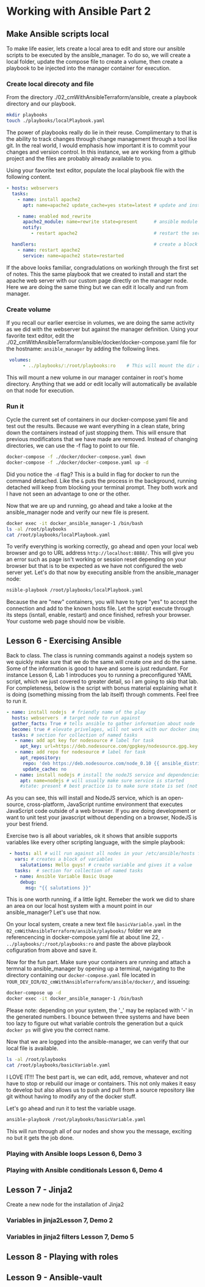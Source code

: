 
# Working with Ansible Part 2

## Make Ansible scripts local

To make life easier, lets create a local area to edit and store our ansible scripts to be executed by the ansible_manager.  To do so, we will create a local folder, update the compose file to create a volume, then create a playbook to be injected into the manager container for execution.

### Create local direcoty and file

From the directory ./02_cmWithAnsibleTerraform/ansible, create a playbook directory and our playbook.

```bash
mkdir playbooks
touch ./playbooks/localPlaybook.yaml
```

The power of playbooks really do lie in their reuse.  Complimentary to that is the ability to track changes through change management through a tool like git.  In the real world, I would emphasis how important it is to commit your changes and version control.  In this instance, we are working from a github project and the files are probably already available to you.

Using your favorite text editor, populate the local playbook file with the following content.

```yaml
- hosts: webservers
  tasks:
    - name: install apache2
      apt: name=apache2 update_cache=yes state=latest # update and install from packages

    - name: enabled mod_rewrite
      apache2_module: name=rewrite state=present      # ansible module to enable apache2 
      notify:
         - restart apache2                            # restart the service

  handlers:                                           # create a block handler to restart the service
    - name: restart apache2
      service: name=apache2 state=restarted
```

If the above looks familiar, congradulations on workingh through the first set of notes.  This the same playbook that we created to install and start the apache web server with our custom page directly on the manager node.  Here we are doing the same thing but we can edit it locally and run from manager.

### Create volume

If you recall our earlier exercise in volumes, we are doing the same activity as we did with the webserver but against the manager definition.  Using your favorite text editor, edit the  ./02_cmWithAnsibleTerraform/ansible/docker/docker-compose.yaml file for the hostname: ```ansible_manager``` by adding the following lines.

```yaml
 volumes:
      - ../playbooks/:/root/playbooks:ro    # This will mount the dir as read only
```

This will mount a new volume in our manager container in root's home directory.  Anything that we add or edit locally will automatically be available on that node for execution.

### Run it

Cycle the current set of containers in our docker-compose.yaml file and test out the results.  Because we want everything in a clean state, bring down the containers instead of just stopping them.  This will ensure that previous modificatons that we have made are removed.  Instead of changing directories, we can use the -f flag to point to our file.

```bash
docker-compose -f ./docker/docker-compose.yaml down
docker-compose -f ./docker/docker-compose.yaml up -d
```

Did you notice the ```-d``` flag?  This is a build in flag for docker to run the command detached.  Like the ```&``` puts the process in the background, running detached will keep from blocking your terminal prompt.  They both work and I have not seen an advantage to one or the other.

Now that we are up and running, go ahead and take a looke at the ansible_manager node and verify our new file is present.

```bash
docker exec -it docker_ansible_manager-1 /bin/bash
ls -al /root/playbooks
cat /root/playbooks/localPlaybook.yaml
```

To verify everything is working correctly, go ahead and open your local web browser and go to URL address ```http://localhost:8888/```.  This will give you an error such as page isn't working or session reset depending on your browser but that is to be expected as we have not configured the web server yet.  Let's do that now by executing ansible from the ansible_manager node:

```bash
nsible-playbook /root/playbooks/localPlaybook.yaml 
```

Because the are "new" containers, you will have to type "yes" to accept the connection and add to the known hosts file.  Let the script execute through its steps (isntall, enable, restart) and once finished, refresh your browser.  Your custome web page should now be visible.

## Lesson 6 - Exercising Ansible

Back to class.  The class is running commands against a nodejs system so we quickly make sure that we do the same.will create one and do the same.  Some of the information is good to have and some is just redundant.  For instance Lesson 6, Lab 1 introduces you to running a preconfigured YAML script, which we just covered to greater detail, so I am going to skip that lab.  For completeness, below is the script with bonus material explaining what it is doing (something missing from the lab itself) through comments.  Feel free to run it.

```yaml
- name: install nodejs  # friendly name of the play
  hosts: webservers  # target node to run against
  gather_facts: True # tells ansible to gather information about node
  become: true # elevate privelages, will not work with our docker images since we are running as root
  tasks: # section for collection of named tasks
   - name: add apt key for nodesource # label for task
     apt_key: url=https://deb.nodesource.com/gpgkey/nodesource.gpg.key # pull down public key for Node.js for NODESOURCE
   - name: add repo for nodesource # label for task
     apt_repository:
      repo: 'deb https://deb.nodesource.com/node_0.10 {{ ansible_distribution_release }} main' # add repository to our image list 
      update_cache: no
   - name: install nodejs # install the nodeJS service and dependencies
     apt: name=nodejs # will usually make sure service is started
     #state: present # best practice is to make sure state is set (not in lab exercise)
```

As you can see, this will install and NodeJS service, which is an open-source, cross-platform, JavaScript runtime environment that executes JavaScript code outside of a web browser.  If you are doing development or want to unit test your javascript without depending on a browser, NodeJS is your best friend.

Exercise two is all about variables, ok it shows that ansible supports variables like every other scripting language, with the simple playbook:

```yaml
 - hosts: all # will run against all nodes in your /etc/ansible/hosts file
   vars: # creates a block of variables
     salutations: Hello guys! # create variable and gives it a value
   tasks:  # section for collection of named tasks
   - name: Ansible Variable Basic Usage
     debug:
       msg: "{{ salutations }}"
```

This is one worth running, if a little light.  Remeber the work we did to share an area on our local host system with a mount point in our ansible_manager?  Let's use that now.

On your local system, create a new text file ```basicVariable.yaml``` in the ```02_cmWithAnsibleTerraform/ansible/playbooks/``` folder we are referencencing in docker-compose.yaml file at about line 22, ```- ../playbooks/:/root/playbooks:ro```  and paste the above playbook cofiguration from above and save it.

Now for the fun part.  Make sure your containers are running and attach a termnal to ansible_manager by opening up a terminal, navigating to the directory containing our ```docker-compose.yaml``` file located in ```YOUR_DEV_DIR/02_cmWithAnsibleTerraform/ansible/docker/```, and issueing:

```bash
docker-compose up -d
docker exec -it docker_ansible_manager-1 /bin/bash
```

Please note: depending on your system, the '_' may be replaced with '-' in the generated numbers.  I bounce between three systems and have been too lazy to figure out what variable controls the generation but a quick ```docker ps``` will give you the correct name.

Now that we are logged into the ansible-manager, we can verify that our local file is available.

```bash
ls -al /root/playbooks
cat /root/playbooks/basicVariable.yaml
```

I LOVE IT!!!  The best part is, we can edit, add, remove, whatever and not have to stop or rebuild our image or containers. This not only makes it easy to develop but also allows us to push and pull from a source repository like git without having to modify any of the docker stuff.

Let's go ahead and run it to test the variable usage.

```bash
ansible-playbook /root/playbooks/basicVariable.yaml
```

This will run through all of our nodes and show you the message, exciting no but it gets the job done.  
### Playing with Ansible loops Lesson 6, Demo 3

### Playing with Ansible conditionals Lesson 6, Demo 4

## Lesson 7 - Jinja2

Create a new node for the installation of Jinja2

### Variables in jinja2Lesson 7, Demo 2

### Variables in jinja2 filters Lesson 7, Demo 5

## Lesson 8 - Playing with roles

## Lesson 9 - Ansible-vault